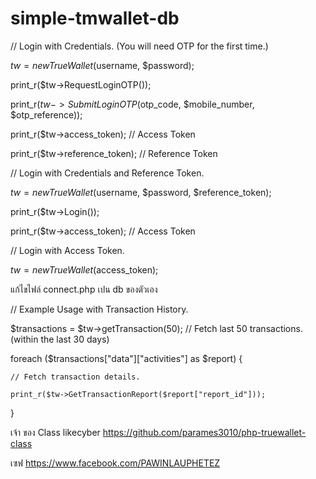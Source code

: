 # simple-tmwallet-db


// Login with Credentials. (You will need OTP for the first time.)

$tw = new TrueWallet($username, $password);

print_r($tw->RequestLoginOTP());

print_r($tw->SubmitLoginOTP($otp_code, $mobile_number, $otp_reference));

print_r($tw->access_token); // Access Token

print_r($tw->reference_token); // Reference Token


// Login with Credentials and Reference Token.

$tw = new TrueWallet($username, $password, $reference_token);

print_r($tw->Login());

print_r($tw->access_token); // Access Token


// Login with Access Token.

$tw = new TrueWallet($access_token);




แก้ไขไฟล์ connect.php เปน db ของตัวเอง




// Example Usage with Transaction History.


$transactions = $tw->getTransaction(50); // Fetch last 50 transactions. (within the last 30 days)

foreach ($transactions["data"]["activities"] as $report) {

	// Fetch transaction details.
	
	print_r($tw->GetTransactionReport($report["report_id"]));
	
}



เจ้า ของ Class likecyber https://github.com/parames3010/php-truewallet-class



เซฟ https://www.facebook.com/PAWINLAUPHETEZ

